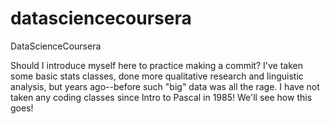 # datasciencecoursera
DataScienceCoursera


Should I introduce myself here to practice making a commit? I've taken some basic stats classes, done more qualitative research and linguistic analysis, but years ago--before such "big" data was all the rage. I have not taken any coding classes since Intro to Pascal in 1985! We'll see how this goes!
